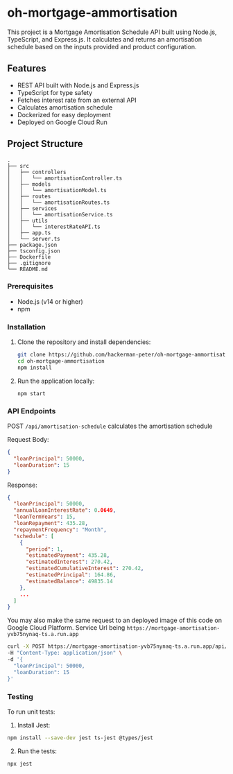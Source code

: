 # oh-mortgage-ammortisation

This project is a Mortgage Amortisation Schedule API built using Node.js, TypeScript, and Express.js. It calculates and returns an amortisation schedule based on the inputs provided and product configuration.

## Features

- REST API built with Node.js and Express.js
- TypeScript for type safety
- Fetches interest rate from an external API
- Calculates amortisation schedule
- Dockerized for easy deployment
- Deployed on Google Cloud Run

## Project Structure

```plaintext
.
├── src
│   ├── controllers
│   │   └── amortisationController.ts
│   ├── models
│   │   └── amortisationModel.ts
│   ├── routes
│   │   └── amortisationRoutes.ts
│   ├── services
│   │   └── amortisationService.ts
│   ├── utils
│   │   └── interestRateAPI.ts
│   ├── app.ts
│   └── server.ts
├── package.json
├── tsconfig.json
├── Dockerfile
├── .gitignore
└── README.md
```

### Prerequisites

- Node.js (v14 or higher)
- npm

### Installation

1. Clone the repository and install dependencies:

   ```bash
   git clone https://github.com/hackerman-peter/oh-mortgage-ammortisation.git
   cd oh-mortgage-ammortisation
   npm install
   ```

2. Run the application locally:

   `npm start`

### API Endpoints

POST `/api/amortisation-schedule`
calculates the amortisation schedule

Request Body:

```json
{
  "loanPrincipal": 50000,
  "loanDuration": 15
}
```

Response:

```json
{
  "loanPrincipal": 50000,
  "annualLoanInterestRate": 0.0649,
  "loanTermYears": 15,
  "loanRepayment": 435.28,
  "repaymentFrequency": "Month",
  "schedule": [
    {
      "period": 1,
      "estimatedPayment": 435.28,
      "estimatedInterest": 270.42,
      "estimatedCumulativeInterest": 270.42,
      "estimatedPrincipal": 164.86,
      "estimatedBalance": 49835.14
    },
    ...
  ]
}

```

You may also make the same request to an deployed image of this code on Google Cloud Platform. Service Url being `https://mortgage-amortisation-yvb75nynaq-ts.a.run.app`

```bash
curl -X POST https://mortgage-amortisation-yvb75nynaq-ts.a.run.app/api/amortisation-schedule \
-H "Content-Type: application/json" \
-d '{
  "loanPrincipal": 50000,
  "loanDuration": 15
}'
```

### Testing

To run unit tests:

1. Install Jest:

```bash
npm install --save-dev jest ts-jest @types/jest
```

2. Run the tests:

```bash
npx jest
```
